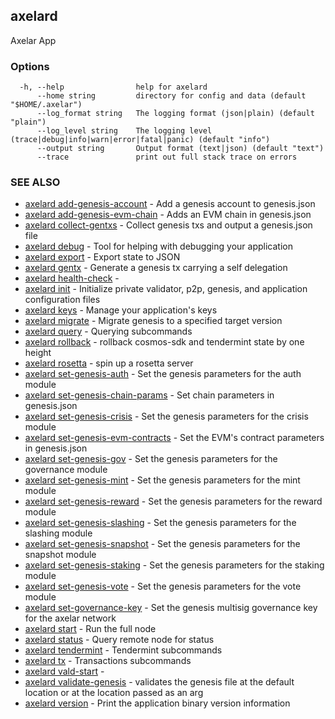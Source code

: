 ## axelard

Axelar App

### Options

```
  -h, --help                help for axelard
      --home string         directory for config and data (default "$HOME/.axelar")
      --log_format string   The logging format (json|plain) (default "plain")
      --log_level string    The logging level (trace|debug|info|warn|error|fatal|panic) (default "info")
      --output string       Output format (text|json) (default "text")
      --trace               print out full stack trace on errors
```

### SEE ALSO

- [axelard add-genesis-account](/cli-docs/v0_31_2/axelard_add-genesis-account) - Add a genesis account to genesis.json
- [axelard add-genesis-evm-chain](/cli-docs/v0_31_2/axelard_add-genesis-evm-chain) - Adds an EVM chain in genesis.json
- [axelard collect-gentxs](/cli-docs/v0_31_2/axelard_collect-gentxs) - Collect genesis txs and output a genesis.json file
- [axelard debug](/cli-docs/v0_31_2/axelard_debug) - Tool for helping with debugging your application
- [axelard export](/cli-docs/v0_31_2/axelard_export) - Export state to JSON
- [axelard gentx](/cli-docs/v0_31_2/axelard_gentx) - Generate a genesis tx carrying a self delegation
- [axelard health-check](/cli-docs/v0_31_2/axelard_health-check) -
- [axelard init](/cli-docs/v0_31_2/axelard_init) - Initialize private validator, p2p, genesis, and application configuration files
- [axelard keys](/cli-docs/v0_31_2/axelard_keys) - Manage your application's keys
- [axelard migrate](/cli-docs/v0_31_2/axelard_migrate) - Migrate genesis to a specified target version
- [axelard query](/cli-docs/v0_31_2/axelard_query) - Querying subcommands
- [axelard rollback](/cli-docs/v0_31_2/axelard_rollback) - rollback cosmos-sdk and tendermint state by one height
- [axelard rosetta](/cli-docs/v0_31_2/axelard_rosetta) - spin up a rosetta server
- [axelard set-genesis-auth](/cli-docs/v0_31_2/axelard_set-genesis-auth) - Set the genesis parameters for the auth module
- [axelard set-genesis-chain-params](/cli-docs/v0_31_2/axelard_set-genesis-chain-params) - Set chain parameters in genesis.json
- [axelard set-genesis-crisis](/cli-docs/v0_31_2/axelard_set-genesis-crisis) - Set the genesis parameters for the crisis module
- [axelard set-genesis-evm-contracts](/cli-docs/v0_31_2/axelard_set-genesis-evm-contracts) - Set the EVM's contract parameters in genesis.json
- [axelard set-genesis-gov](/cli-docs/v0_31_2/axelard_set-genesis-gov) - Set the genesis parameters for the governance module
- [axelard set-genesis-mint](/cli-docs/v0_31_2/axelard_set-genesis-mint) - Set the genesis parameters for the mint module
- [axelard set-genesis-reward](/cli-docs/v0_31_2/axelard_set-genesis-reward) - Set the genesis parameters for the reward module
- [axelard set-genesis-slashing](/cli-docs/v0_31_2/axelard_set-genesis-slashing) - Set the genesis parameters for the slashing module
- [axelard set-genesis-snapshot](/cli-docs/v0_31_2/axelard_set-genesis-snapshot) - Set the genesis parameters for the snapshot module
- [axelard set-genesis-staking](/cli-docs/v0_31_2/axelard_set-genesis-staking) - Set the genesis parameters for the staking module
- [axelard set-genesis-vote](/cli-docs/v0_31_2/axelard_set-genesis-vote) - Set the genesis parameters for the vote module
- [axelard set-governance-key](/cli-docs/v0_31_2/axelard_set-governance-key) - Set the genesis multisig governance key for the axelar network
- [axelard start](/cli-docs/v0_31_2/axelard_start) - Run the full node
- [axelard status](/cli-docs/v0_31_2/axelard_status) - Query remote node for status
- [axelard tendermint](/cli-docs/v0_31_2/axelard_tendermint) - Tendermint subcommands
- [axelard tx](/cli-docs/v0_31_2/axelard_tx) - Transactions subcommands
- [axelard vald-start](/cli-docs/v0_31_2/axelard_vald-start) -
- [axelard validate-genesis](/cli-docs/v0_31_2/axelard_validate-genesis) - validates the genesis file at the default location or at the location passed as an arg
- [axelard version](/cli-docs/v0_31_2/axelard_version) - Print the application binary version information
